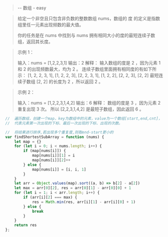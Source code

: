> -- 数组 - easy

> 给定一个非空且只包含非负数的整数数组 nums，数组的 度 的定义是指数组里任一元素出现频数的最大值。
> 
> 你的任务是在 nums 中找到与 nums 拥有相同大小的度的最短连续子数组，返回其长度。

 

> 示例 1：
> 
> 输入：nums = [1,2,2,3,1]
> 输出：2
> 解释：
> 输入数组的度是 2 ，因为元素 1 和 2 的出现频数最大，均为 2 。
连续子数组里面拥有相同度的有如下所示：
> [1, 2, 2, 3, 1], [1, 2, 2, 3], [2, 2, 3, 1], [1, 2, 2], [2, 2, 3], [2, 2]
> 最短连续子数组 [2, 2] 的长度为 2 ，所以返回 2 。

> 示例 2：
> 
> 输入：nums = [1,2,2,3,1,4,2]
> 输出：6
> 解释：
> 数组的度是 3 ，因为元素 2 重复出现 3 次。
> 所以 [2,2,3,1,4,2] 是最短子数组，因此返回 6 。
```javascript
//  遍历数组，创建一个map，key为数组中的元素，value为一个数组[start,end,cnt]，
//  代表元素第一次出现的下标、最后一次出现的下标、出现的次数。

//  将结果进行排序,若出现多个重复度,则取end-start更小的
var findShortestSubArray = function (nums) {
    let map = {}
    for (let i = 0; i < nums.length; i++) {
        if (map[nums[i]]) {
            map[nums[i]][1] = i
            map[nums[i]][2]++
        } else {
            map[nums[i]] = [i, i, 1]
        }
    }
    let arr = Object.values(map).sort((a, b) => b[2] - a[2])
    let max = arr[0][2], res = arr[0][1] - arr[0][0] + 1
    for (let i = 1; i < arr.length; i++) {
        if (arr[i][2] === max) {
            res = Math.min(res, arr[i][1] - arr[i][0] + 1)
        } else {
            break
        }
    }
    return res
};
```